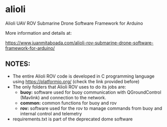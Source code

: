 # alioli
Alioli UAV ROV Submarine Drone Software Framework for Arduino

More information and details at:

https://www.juanmitaboada.com/alioli-rov-submarine-drone-software-framework-for-arduino/

## NOTES:

- The entire Alioli ROV code is developed in C programming language using https://platformio.org/ (check the link provided before)
- The only folders that Alioli ROV uses to do its jobs are:
  - **buoy:** software used for buoy communication with QGroundControl (Mavlink) and connection to the network.
  - **common:** common functions for buoy and rov
  - **rov:** software used for the rov to manage commands from buoy and internal control and telemetry
- requirements.txt is part of the deprecated dome software
